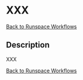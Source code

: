 ﻿# XXX

[Back to Runspace Workflows](../runspace-workflows.html)

## Description

XXX

[Back to Runspace Workflows](../runspace-workflows.html)